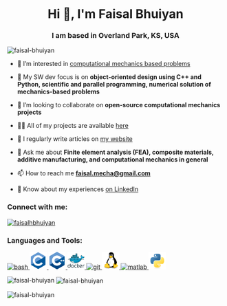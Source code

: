 <h1 align="center">Hi 👋, I'm Faisal Bhuiyan</h1>
<h3 align="center">I am based in Overland Park, KS, USA</h3>

<p align="left"> <img src="https://komarev.com/ghpvc/?username=faisal-bhuiyan&label=Profile%20views&color=0e75b6&style=flat" alt="faisal-bhuiyan" /> </p>

- :eyes: I’m interested in [computational mechanics based problems](https://scholar.google.com/citations?user=v7zm7nYAAAAJ&hl=en)

- 🌱 My SW dev focus is on **object-oriented design using C++ and Python, scientific and parallel programming, numerical solution of mechanics-based problems**

- 👯 I’m looking to collaborate on **open-source computational mechanics projects**

- 👨‍💻 All of my projects are available [here](https://github.com/faisal-bhuiyan?tab=repositories)

- 📝 I regularly write articles on [my website](https://www.faisalhbhuiyan.com)

- 💬 Ask me about **Finite element analysis (FEA), composite materials, additive manufacturing, and computational mechanics in general**

- 📫 How to reach me **faisal.mecha@gmail.com**

- 📄 Know about my experiences [on LinkedIn](https://www.linkedin.com/in/faisalhbhuiyan/)

<h3 align="left">Connect with me:</h3>
<p align="left">
<a href="https://linkedin.com/in/faisalhbhuiyan" target="blank"><img align="center" src="https://raw.githubusercontent.com/rahuldkjain/github-profile-readme-generator/master/src/images/icons/Social/linked-in-alt.svg" alt="faisalhbhuiyan" height="30" width="40" /></a>
</p>

<h3 align="left">Languages and Tools:</h3>
<p align="left"> <a href="https://www.gnu.org/software/bash/" target="_blank" rel="noreferrer"> <img src="https://www.vectorlogo.zone/logos/gnu_bash/gnu_bash-icon.svg" alt="bash" width="40" height="40"/> </a> <a href="https://www.cprogramming.com/" target="_blank" rel="noreferrer"> <img src="https://raw.githubusercontent.com/devicons/devicon/master/icons/c/c-original.svg" alt="c" width="40" height="40"/> </a> <a href="https://www.w3schools.com/cpp/" target="_blank" rel="noreferrer"> <img src="https://raw.githubusercontent.com/devicons/devicon/master/icons/cplusplus/cplusplus-original.svg" alt="cplusplus" width="40" height="40"/> </a> <a href="https://www.docker.com/" target="_blank" rel="noreferrer"> <img src="https://raw.githubusercontent.com/devicons/devicon/master/icons/docker/docker-original-wordmark.svg" alt="docker" width="40" height="40"/> </a> <a href="https://git-scm.com/" target="_blank" rel="noreferrer"> <img src="https://www.vectorlogo.zone/logos/git-scm/git-scm-icon.svg" alt="git" width="40" height="40"/> </a> <a href="https://www.linux.org/" target="_blank" rel="noreferrer"> <img src="https://raw.githubusercontent.com/devicons/devicon/master/icons/linux/linux-original.svg" alt="linux" width="40" height="40"/> </a> <a href="https://www.mathworks.com/" target="_blank" rel="noreferrer"> <img src="https://upload.wikimedia.org/wikipedia/commons/2/21/Matlab_Logo.png" alt="matlab" width="40" height="40"/> </a> <a href="https://www.python.org" target="_blank" rel="noreferrer"> <img src="https://raw.githubusercontent.com/devicons/devicon/master/icons/python/python-original.svg" alt="python" width="40" height="40"/> </a> </p>

<p><img align="left" src="https://github-readme-stats.vercel.app/api/top-langs?username=faisal-bhuiyan&show_icons=true&locale=en&layout=compact" alt="faisal-bhuiyan" /></p>

<p>&nbsp;<img align="center" src="https://github-readme-stats.vercel.app/api?username=faisal-bhuiyan&show_icons=true&locale=en" alt="faisal-bhuiyan" /></p>

<p><img align="center" src="https://github-readme-streak-stats.herokuapp.com?user=faisal-bhuiyan&theme=dark" alt="faisal-bhuiyan" /></p>

